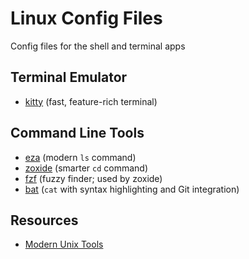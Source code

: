 # Linux Config Files

Config files for the shell and terminal apps

## Terminal Emulator

- [kitty](https://github.com/kovidgoyal/kitty) (fast, feature-rich terminal)

## Command Line Tools

- [eza](https://github.com/eza-community/eza) (modern `ls` command)
- [zoxide](https://github.com/ajeetdsouza/zoxide) (smarter `cd` command)
- [fzf](https://github.com/junegunn/fzf) (fuzzy finder; used by zoxide)
- [bat](https://github.com/sharkdp/bat) (`cat` with syntax highlighting and Git integration)

## Resources

- [Modern Unix Tools](https://github.com/ibraheemdev/modern-unix)
